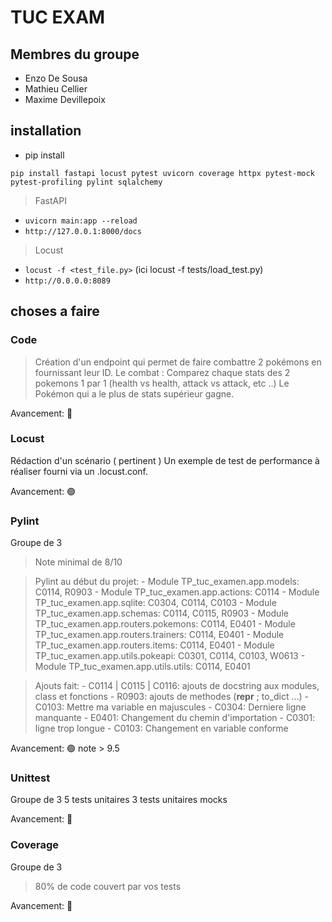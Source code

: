 # TUC EXAM

## Membres du groupe
- Enzo De Sousa
- Mathieu Cellier
- Maxime Devillepoix

## installation
- pip install
```
pip install fastapi locust pytest uvicorn coverage httpx pytest-mock pytest-profiling pylint sqlalchemy 
```

> FastAPI
- ```uvicorn main:app --reload```
- ```http://127.0.0.1:8000/docs```

> Locust
- ```locust -f <test_file.py>``` (ici locust -f tests/load_test.py)
- ```http://0.0.0.0:8089```


## choses a faire

### Code
> Création d'un endpoint qui permet de faire combattre 2 pokémons en fournissant leur ID.
Le combat : 
Comparez chaque stats des 2 pokemons 1 par 1 (health vs health, attack vs attack, etc ..)
Le Pokémon qui a le plus de stats supérieur gagne.

Avancement: 🔴

### Locust
Rédaction d'un scénario ( pertinent )
Un exemple de test de performance à réaliser fourni via un .locust.conf.

Avancement: 🟢

### Pylint
Groupe de 3
> Note minimal de 8/10

> Pylint au début du projet:
    - Module TP_tuc_examen.app.models: C0114, R0903
    - Module TP_tuc_examen.app.actions: C0114
    - Module TP_tuc_examen.app.sqlite: C0304, C0114, C0103
    - Module TP_tuc_examen.app.schemas: C0114, C0115, R0903
    - Module TP_tuc_examen.app.routers.pokemons: C0114, E0401
    - Module TP_tuc_examen.app.routers.trainers: C0114, E0401
    - Module TP_tuc_examen.app.routers.items: C0114, E0401
    - Module TP_tuc_examen.app.utils.pokeapi: C0301, C0114, C0103, W0613
    - Module TP_tuc_examen.app.utils.utils: C0114, E0401

> Ajouts fait:
    - C0114 | C0115 | C0116: ajouts de docstring aux modules, class et fonctions
    - R0903: ajouts de methodes (__repr__ ; to_dict ...)
    - C0103: Mettre ma variable en majuscules
    - C0304: Derniere ligne manquante
    - E0401: Changement du chemin d'importation
    - C0301: ligne trop longue
    - C0103: Changement en variable conforme

Avancement: 🟢 note > 9.5

### Unittest
Groupe de 3
5 tests unitaires
3 tests unitaires mocks

Avancement: 🔴

### Coverage
Groupe de 3
> 80% de code couvert par vos tests

Avancement: 🔴

